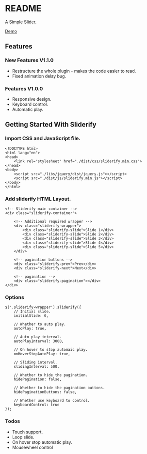 # README

A Simple Slider.

[Demo](http://justclear.github.io/sliderify)

## Features

### New Features V1.1.0

- Restructure the whole plugin - makes the code easier to read.
- Fixed animation delay bug.

### Features V1.0.0

- Responsive design.
- Keyboard control.
- Automatic play.

## Getting Started With Sliderify

### Import CSS and JavaScript file.

```
<!DOCTYPE html>
<html lang="en">
<head>
    <link rel="stylesheet" href="./dist/css/sliderify.min.css">
</head>
<body>
    <script src="./libs/jquery/dist/jquery.js"></script>
    <script src="./dist/js/sliderify.min.js"></script>
</body>
</html>   
```

### Add sliderify HTML Layout.

```
<!-- Sliderify main container -->
<div class="sliderify-container">

	<!-- Additional required wrapper -->
	<div class="sliderify-wrapper">
		<div class="sliderify-slide">Slide 1</div>
		<div class="sliderify-slide">Slide 2</div>
		<div class="sliderify-slide">Slide 3</div>
		<div class="sliderify-slide">Slide 4</div>
		<div class="sliderify-slide">Slide 5</div>
	</div>

	<!-- pagination buttons -->
	<div class="sliderify-prev">Prev</div>
	<div class="sliderify-next">Next</div>
	
	<!-- pagination -->
	<div class="sliderify-pagination"></div>
</div>
```

### Options

```
$('.sliderify-wrapper').sliderify({
	// Initial slide.
	initialSlide: 0, 
	
	// Whether to auto play.
	autoPlay: true, 
	
	// Auto play interval.
	autoPlayInterval: 3000,

	// On hover to stop automaic play.
	onHoverStopAutoPlay: true,

	// Sliding interval.
	slidingInterval: 500,
	
	// Whether to hide the pagination.
	hidePagination: false, 
	
	// Whether to hide the pagination buttons.
	hidePaginationButtons: false, 
	
	// Whether use keyboard to control.
	keyboardControl: true 
});
```

### Todos

- Touch support.
- Loop slide.
- On hover stop automatic play.
- Mousewheel control